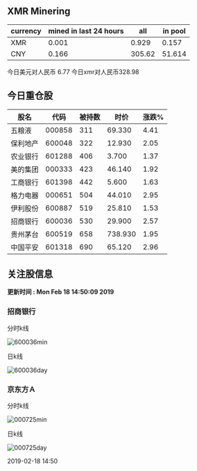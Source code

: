 ## XMR Minering

|currency|mined in last 24 hours|all|in pool|
|---|---|---|---|
|XMR|0.001|0.929|0.157|
|CNY|0.166|305.62|51.614|

今日美元对人民币 6.77	今日xmr对人民币328.98


## 今日重仓股 

|股名|代码|被持数|时价|涨跌%|
|---|---|---|---|---|
|五粮液|000858|311|69.330|4.41|
|保利地产|600048|322|12.930|2.05|
|农业银行|601288|406|3.700|1.37|
|美的集团|000333|423|46.140|1.92|
|工商银行|601398|442|5.600|1.63|
|格力电器|000651|504|44.010|2.95|
|伊利股份|600887|519|25.810|1.53|
|招商银行|600036|530|29.900|2.57|
|贵州茅台|600519|658|738.930|1.95|
|中国平安|601318|690|65.120|2.96|

## 关注股信息
**更新时间 : Mon Feb 18 14:50:09 2019**
### 招商银行 
分时k线

![600036min](http://image.sinajs.cn/newchart/min/n/sh600036.gif)

日k线

![600036day](http://image.sinajs.cn/newchart/daily/n/sh600036.gif)

### 京东方Ａ 
分时k线

![000725min](http://image.sinajs.cn/newchart/min/n/sz000725.gif)

日k线

![000725day](http://image.sinajs.cn/newchart/daily/n/sz000725.gif)

2019-02-18 14:50